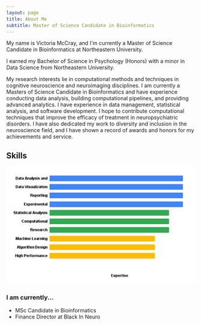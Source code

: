 ```yaml
---
layout: page
title: About Me
subtitle: Master of Science Candidate in Bioinformatics
---
```


My name is Victoria McCray, and I'm currently a Master of Science Candidate in Bioinformatics at Northeastern University.

I earned my Bachelor of Science in Psychology (Honors) with a minor in Data Science from Northeastern University. 

My research interests lie in computational methods and techniques in cognitive neuroscience and neuroimaging disciplines. I am currently a Masters of Science Candidate in Bioinformatics and have experience conducting data analysis, building computational pipelines, and providing advanced analytics. I have experience in data management, statistical analysis, and
software development. I hope to contribute computational techniques that improve the efficacy of treatment in neuropsychiatric disorders. I have also dedicated my work to diversity and inclusion in the neuroscience field, and I have shown a record of awards and honors for my achievements and service.

## Skills
![CHART-LEVEL OF INTEREST AND EXPERIENCE TO DATE](assets/img/skills-chart.png)

### I am currently...

- MSc Candidate in Bioinformatics
- Finance Director at Black In Neuro
